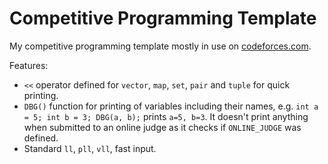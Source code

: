 # Competitive Programming Template

My competitive programming template mostly in use on [codeforces.com](https://codeforces.com).

Features:

* `<<` operator defined for `vector`, `map`, `set`, `pair` and `tuple` for quick printing. 
* `DBG()` function for printing of variables including their names, e.g. `int a = 5; int b = 3; DBG(a, b);` prints `a=5, b=3`. It doesn't print anything when submitted to an online judge as it checks if `ONLINE_JUDGE` was defined.
* Standard `ll`, `pll`, `vll`, fast input.
